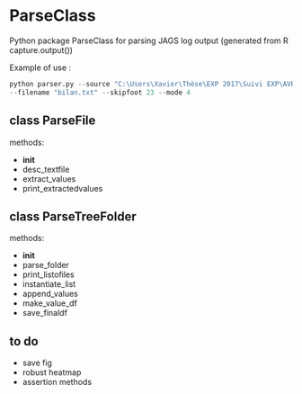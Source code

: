 # ParseClass

Python package ParseClass for parsing JAGS log output (generated from R capture.output())

Example of use :

```python
python parser.py --source "C:\Users\Xavier\Thèse\EXP 2017\Suivi EXP\AVRIL18\pheno_12P" --param "QST" 
--filename "bilan.txt" --skipfoot 23 --mode 4

```

## class ParseFile

methods:

- __init__
- desc_textfile
- extract_values
- print_extractedvalues


## class ParseTreeFolder

methods:

- __init__
- parse_folder
- print_listofiles
- instantiate_list
- append_values
- make_value_df
- save_finaldf

## to do

- save fig
- robust heatmap
- assertion methods